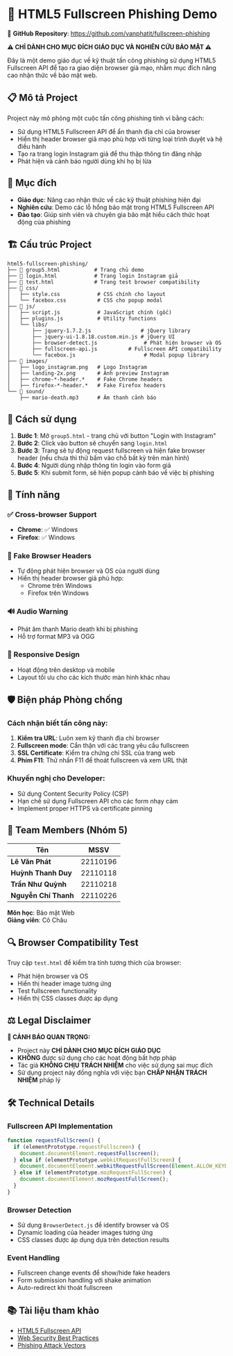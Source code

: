 # 🚨 HTML5 Fullscreen Phishing Demo

🔗 **GitHub Repository**: https://github.com/vanphatit/fullscreen-phishing

**⚠️ CHỈ DÀNH CHO MỤC ĐÍCH GIÁO DỤC VÀ NGHIÊN CỨU BẢO MẬT ⚠️**

Đây là một demo giáo dục về kỹ thuật tấn công phishing sử dụng HTML5 Fullscreen API để tạo ra giao diện browser giả mạo, nhằm mục đích nâng cao nhận thức về bảo mật web.

## 📋 Mô tả Project

Project này mô phỏng một cuộc tấn công phishing tinh vi bằng cách:
- Sử dụng HTML5 Fullscreen API để ẩn thanh địa chỉ của browser
- Hiển thị header browser giả mạo phù hợp với từng loại trình duyệt và hệ điều hành
- Tạo ra trang login Instagram giả để thu thập thông tin đăng nhập
- Phát hiện và cảnh báo người dùng khi họ bị lừa

## 🎯 Mục đích

- **Giáo dục**: Nâng cao nhận thức về các kỹ thuật phishing hiện đại
- **Nghiên cứu**: Demo các lỗ hổng bảo mật trong HTML5 Fullscreen API
- **Đào tạo**: Giúp sinh viên và chuyên gia bảo mật hiểu cách thức hoạt động của phishing

## 🏗️ Cấu trúc Project

```
html5-fullscreen-phishing/
├── 📄 group5.html           # Trang chủ demo
├── 📄 login.html            # Trang login Instagram giả
├── 📄 test.html             # Trang test browser compatibility
├── 📁 css/
│   ├── style.css            # CSS chính cho layout
│   └── facebox.css          # CSS cho popup modal
├── 📁 js/
│   ├── script.js            # JavaScript chính (gốc)
│   ├── plugins.js           # Utility functions
│   └── libs/
│       ├── jquery-1.7.2.js                # jQuery library
│       ├── jquery-ui-1.8.18.custom.min.js # jQuery UI
│       ├── browser-detect.js               # Phát hiện browser và OS
│       ├── fullscreen-api.js          # Fullscreen API compatibility
│       └── facebox.js                      # Modal popup library
├── 📁 images/
│   ├── logo_instagram.png   # Logo Instagram
│   ├── landing-2x.png       # Ảnh preview Instagram
│   ├── chrome-*-header.*    # Fake Chrome headers
│   ├── firefox-*-header.*   # Fake Firefox headers
└── 📁 sound/
    ├── mario-death.mp3      # Âm thanh cảnh báo
```

## 🚀 Cách sử dụng
1. **Bước 1**: Mở `group5.html` - trang chủ với button "Login with Instagram"
2. **Bước 2**: Click vào button sẽ chuyển sang `login.html`
3. **Bước 3**: Trang sẽ tự động request fullscreen và hiện fake browser header (nếu chưa thì thử bấm vào chỗ bất kỳ trên màn hình)
4. **Bước 4**: Người dùng nhập thông tin login vào form giả
5. **Bước 5**: Khi submit form, sẽ hiện popup cảnh báo về việc bị phishing

## 🔧 Tính năng

### ✅ Cross-browser Support
- **Chrome**: ✅ Windows
- **Firefox**: ✅ Windows

### 🎨 Fake Browser Headers
- Tự động phát hiện browser và OS của người dùng
- Hiển thị header browser giả phù hợp:
  - Chrome trên Windows
  - Firefox trên Windows

### 🔊 Audio Warning
- Phát âm thanh Mario death khi bị phishing
- Hỗ trợ format MP3 và OGG

### 📱 Responsive Design
- Hoạt động trên desktop và mobile
- Layout tối ưu cho các kích thước màn hình khác nhau

## 🛡️ Biện pháp Phòng chống

### Cách nhận biết tấn công này:
1. **Kiểm tra URL**: Luôn xem kỹ thanh địa chỉ browser
2. **Fullscreen mode**: Cẩn thận với các trang yêu cầu fullscreen
3. **SSL Certificate**: Kiểm tra chứng chỉ SSL của trang web
4. **Phím F11**: Thử nhấn F11 để thoát fullscreen và xem URL thật

### Khuyến nghị cho Developer:
- Sử dụng Content Security Policy (CSP)
- Hạn chế sử dụng Fullscreen API cho các form nhạy cảm
- Implement proper HTTPS và certificate pinning

## 👥 Team Members (Nhóm 5)

| Tên | MSSV 
|-----|------
| **Lê Văn Phát** | 22110196 
| **Huỳnh Thanh Duy** | 22110118 
| **Trần Như Quỳnh** | 22110218 
| **Nguyễn Chí Thanh** | 22110226 

**Môn học**: Bảo mật Web  
**Giảng viên**: Cô Châu

## 🔍 Browser Compatibility Test

Truy cập `test.html` để kiểm tra tính tương thích của browser:
- Phát hiện browser và OS
- Hiển thị header image tương ứng
- Test fullscreen functionality
- Hiển thị CSS classes được áp dụng

## ⚖️ Legal Disclaimer

**🚨 CẢNH BÁO QUAN TRỌNG:**

- Project này **CHỈ DÀNH CHO MỤC ĐÍCH GIÁO DỤC**
- **KHÔNG** được sử dụng cho các hoạt động bất hợp pháp
- Tác giả **KHÔNG CHỊU TRÁCH NHIỆM** cho việc sử dụng sai mục đích
- Sử dụng project này đồng nghĩa với việc bạn **CHẤP NHẬN TRÁCH NHIỆM** pháp lý

## 🛠️ Technical Details

### Fullscreen API Implementation
```javascript
function requestFullScreen() {
  if (elementPrototype.requestFullscreen) {
    document.documentElement.requestFullscreen();
  } else if (elementPrototype.webkitRequestFullScreen) {
    document.documentElement.webkitRequestFullScreen(Element.ALLOW_KEYBOARD_INPUT);
  } else if (elementPrototype.mozRequestFullScreen) {
    document.documentElement.mozRequestFullScreen();
  }
}
```

### Browser Detection
- Sử dụng `BrowserDetect.js` để identify browser và OS
- Dynamic loading của header images tương ứng
- CSS classes được áp dụng dựa trên detection results

### Event Handling
- Fullscreen change events để show/hide fake headers
- Form submission handling với shake animation
- Auto-redirect khi thoát fullscreen

## 📚 Tài liệu tham khảo

- [HTML5 Fullscreen API](https://developer.mozilla.org/en-US/docs/Web/API/Fullscreen_API)
- [Web Security Best Practices](https://owasp.org/www-project-web-security-testing-guide/)
- [Phishing Attack Vectors](https://www.sans.org/white-papers/36972/)
